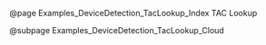 @page Examples_DeviceDetection_TacLookup_Index TAC Lookup

@subpage Examples_DeviceDetection_TacLookup_Cloud